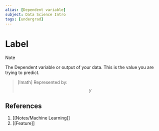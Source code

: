 ```yaml
---
alias: [Dependent variable]
subject: Data Science Intro
tags: [undergrad]
---
```

# Label

> [!note]
> The Dependent variable or output of your data. This is the value you are trying to predict.

> [!math]
> Represented by:
> $$y$$

## References
1. [[Notes/Machine Learning]]
2. [[Feature]]